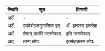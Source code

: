 | स्थिति | सूत्र | टिप्पणी |
| ----- | ------- | ------ |
| अटँ | - | - |
| अटँ | उपदेशेऽजनुनासिक इत् | अँ-इत्यस्य इत्संज्ञा |
| अटँ | शेषात् कर्तरि परस्मैपदम् | इति परस्मैपदम् |
| अट् | तस्य लोपः | इत्संज्ञकस्य लोपः |
